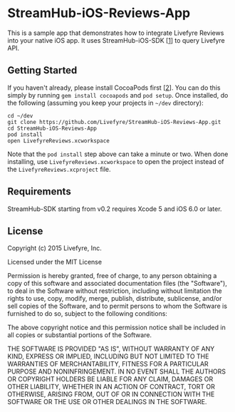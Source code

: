 StreamHub-iOS-Reviews-App
=========================

This is a sample app that demonstrates how to integrate Livefyre Reviews into your native iOS app. It uses StreamHub-iOS-SDK [[1]] to query Livefyre API.

Getting Started
---------------
If you haven't already, please install CocoaPods first [[2]]. You can do this
simply by running `gem install cocoapods` and `pod setup`. Once installed,
do the following (assuming you keep your projects in `~/dev` directory):

    cd ~/dev
    git clone https://github.com/Livefyre/StreamHub-iOS-Reviews-App.git
    cd StreamHub-iOS-Reviews-App
    pod install
    open LivefyreReviews.xcworkspace

Note that the `pod install` step above can take a minute or two. When done
installing, use `LivefyreReviews.xcworkspace` to open the project instead of the
`LivefyreReviews.xcproject` file.

Requirements
------------
StreamHub-SDK starting from v0.2 requires Xcode 5 and iOS 6.0 or later.

License
-------

Copyright (c) 2015 Livefyre, Inc.

Licensed under the MIT License

Permission is hereby granted, free of charge, to any person obtaining a copy of
this software and associated documentation files (the "Software"), to deal in
the Software without restriction, including without limitation the rights to
use, copy, modify, merge, publish, distribute, sublicense, and/or sell copies
of the Software, and to permit persons to whom the Software is furnished to do
so, subject to the following conditions:

The above copyright notice and this permission notice shall be included in all
copies or substantial portions of the Software.

THE SOFTWARE IS PROVIDED "AS IS", WITHOUT WARRANTY OF ANY KIND, EXPRESS OR
IMPLIED, INCLUDING BUT NOT LIMITED TO THE WARRANTIES OF MERCHANTABILITY,
FITNESS FOR A PARTICULAR PURPOSE AND NONINFRINGEMENT. IN NO EVENT SHALL THE
AUTHORS OR COPYRIGHT HOLDERS BE LIABLE FOR ANY CLAIM, DAMAGES OR OTHER
LIABILITY, WHETHER IN AN ACTION OF CONTRACT, TORT OR OTHERWISE, ARISING FROM,
OUT OF OR IN CONNECTION WITH THE SOFTWARE OR THE USE OR OTHER DEALINGS IN THE
SOFTWARE.

[1]: https://github.com/Livefyre/StreamHub-iOS-SDK
[2]: http://guides.cocoapods.org/using/getting-started.html
